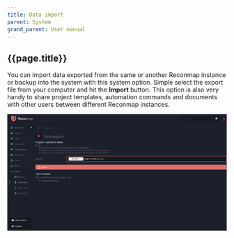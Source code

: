 ```yaml
---
title: Data import
parent: System
grand_parent: User manual
---
```


## {{page.title}}

You can import data exported from the same or another Reconmap instance or backup into the system with this system option. Simple select the export file from your computer and hit the **Import** button. This option is also very handy to share project templates, automation commands and documents with other users between different Reconmap instances.

![System data import screenshot](/images/screenshots/data-import.png)
